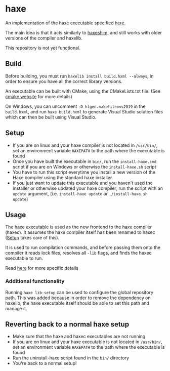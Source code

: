 # haxe

An implementation of the haxe executable specified [here.](https://github.com/HaxeFoundation/haxe/wiki/Haxe-haxec-haxelib-plan#haxe-the-frontend)

The main idea is that it acts similarly to [haxeshim](https://github.com/lix-pm/haxeshim), and still works with older versions of the compiler and haxelib.

This repository is not yet functional.

## Build

Before building, you must run `haxelib install build.hxml --always`, in order to ensure you have all the correct library versions.

An executable can be built with CMake, using the CMakeLists.txt file. (See [cmake website](https://cmake.org/) for more details)

On Windows, you can uncomment `-D hlgen.makefile=vs2019` in the `build.hxml`, and run `haxe build.hxml` to generate Visual Studio solution files which can then be built using Visual Studio.

## Setup

- If you are on linux and your haxe compiler is not located in `/usr/bin/`, set an environment variable `HAXEPATH` to the path where the executable is found
- Once you have built the executable in `bin/`, run the `install-haxe.cmd` script if you are on Windows or otherwise the `install-haxe.sh` script
- You have to run this script everytime you install a new version of the Haxe compiler using the standard haxe installer
- If you just want to update this executable and you haven't used the installer or otherwise updated your haxe compiler, run the script with an `update` argument, (i.e. `install-haxe update` or `./install-haxe.sh update`)

## Usage

The haxe executable is used as the new frontend to the haxe compiler (haxec). It assumes the haxe compiler itself has been renamed to haxec ([Setup](#Setup) takes care of this).

It is used to run compilation commands, and before passing them onto the compiler it reads lock files, resolves all `-lib` flags, and finds the haxec executable to run.

Read [here](https://github.com/HaxeFoundation/haxe/wiki/Haxe-haxec-haxelib-plan#haxe-the-frontend) for more specific details

### Additional functionality

Running `haxe lib-setup` can be used to configure the global repository path.
This was added because in order to remove the dependency on haxelib, the haxe executable itself should be able to set this path and manage it.

## Reverting back to a normal haxe setup

- Make sure that the haxe and haxec executables are not running
- If you are on linux and your haxe executable is not located in `/usr/bin/`, set an environment variable `HAXEPATH` to the path where the executable is found
- Run the uninstall-haxe script found in the `bin/` directory
- You're back to a normal setup!
